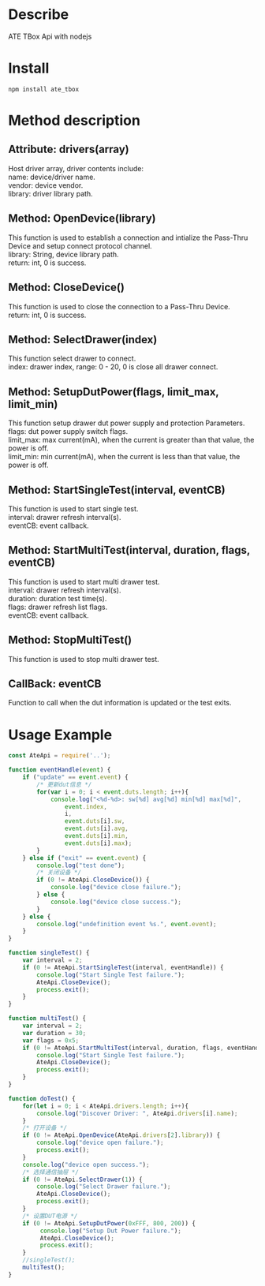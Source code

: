# Describe

ATE TBox Api with nodejs

# Install

```shell
npm install ate_tbox
```

# Method description

##  Attribute: drivers(array)

Host driver array, driver contents include:<br>
name: device/driver name.<br>
vendor: device vendor.<br>
library: driver library path.<br>

## Method: OpenDevice(library)

This function is used to establish a connection and intialize the Pass-Thru Device and setup connect protocol channel.<br>
library: String, device library path.<br>
return: int, 0 is success.<br>

## Method: CloseDevice()

This function is used to close the connection to a Pass-Thru Device.<br>
return: int, 0 is success.<br>

## Method: SelectDrawer(index)

This function select drawer to connect.<br>
index: drawer index, range: 0 - 20, 0 is close all drawer connect.<br>

## Method: SetupDutPower(flags, limit_max, limit_min)

This function setup drawer dut power supply and protection Parameters.<br>
flags: dut power supply switch flags.<br>
limit_max: max current(mA), when the current is greater than that value, the power is off.<br>
limit_min: min current(mA), when the current is less than that value, the power is off.<br>

## Method: StartSingleTest(interval, eventCB)

This function is used to start single test.<br>
interval: drawer refresh interval(s).<br>
eventCB: event callback.<br>

## Method: StartMultiTest(interval, duration, flags, eventCB)

This function is used to start multi drawer test.<br>
interval: drawer refresh interval(s).<br>
duration: duration test time(s).<br>
flags: drawer refresh list flags.<br>
eventCB: event callback.<br>

## Method: StopMultiTest()

This function is used to stop multi drawer test.<br>

## CallBack: eventCB

Function to call when the dut information is updated or the test exits.

# Usage Example

```javascript
const AteApi = require('..');

function eventHandle(event) {
    if ("update" == event.event) {
        /* 更新dut信息 */
        for(var i = 0; i < event.duts.length; i++){
            console.log("<%d-%d>: sw[%d] avg[%d] min[%d] max[%d]", 
                event.index,
                i, 
                event.duts[i].sw,
                event.duts[i].avg,
                event.duts[i].min,
                event.duts[i].max);
        } 
    } else if ("exit" == event.event) {
        console.log("test done");   
        /* 关闭设备 */
        if (0 != AteApi.CloseDevice()) {
            console.log("device close failure.");
        } else {
            console.log("device close success.");   
        }
    } else {
        console.log("undefinition event %s.", event.event);  
    }
}

function singleTest() {
    var interval = 2;
    if (0 != AteApi.StartSingleTest(interval, eventHandle)) {
        console.log("Start Single Test failure."); 
        AteApi.CloseDevice();
        process.exit();
    } 
}

function multiTest() {
    var interval = 2;
    var duration = 30;
    var flags = 0x5;
    if (0 != AteApi.StartMultiTest(interval, duration, flags, eventHandle)) {
        console.log("Start Single Test failure."); 
        AteApi.CloseDevice();
        process.exit();
    } 
}

function doTest() {
    for(let i = 0; i < AteApi.drivers.length; i++){
        console.log("Discover Driver: ", AteApi.drivers[i].name);
    }
    /* 打开设备 */
    if (0 != AteApi.OpenDevice(AteApi.drivers[2].library)) {
        console.log("device open failure."); 
        process.exit();
    } 
    console.log("device open success."); 
    /* 选择通信抽屉 */
    if (0 != AteApi.SelectDrawer(1)) {
        console.log("Select Drawer failure."); 
        AteApi.CloseDevice();
        process.exit();
    } 
    /* 设置DUT电源 */
    if (0 != AteApi.SetupDutPower(0xFFF, 800, 200)) {
         console.log("Setup Dut Power failure."); 
         AteApi.CloseDevice();
         process.exit();
    } 
    //singleTest();
    multiTest();
}
```